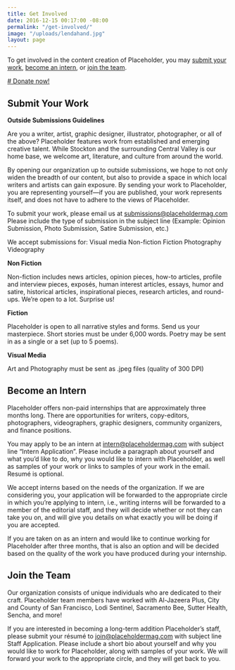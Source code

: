 ```yaml
---
title: Get Involved
date: 2016-12-15 00:17:00 -08:00
permalink: "/get-involved/"
image: "/uploads/lendahand.jpg"
layout: page
---
```


To get involved in the content creation of Placeholder, you may [submit your work](#submit), [become an intern](#intern), or [join the team](#join-team).

[# Donate now!](https://www.fracturedatlas.org/site/fiscal/profile?id=11328)

<h2 id="submit">Submit Your Work</h2>

**Outside Submissions Guidelines**

Are you a writer, artist, graphic designer, illustrator, photographer, or all of the above? Placeholder features work from established and emerging creative talent. While Stockton and the surrounding Central Valley is our home base, we welcome art, literature, and culture from around the world.

By opening our organization up to outside submissions, we hope to not only widen the breadth of our content, but also to provide a space in which local writers and artists can gain exposure. By sending your work to Placeholder, you are representing yourself—if you are published, your work represents itself, and does not have to adhere to the views of Placeholder.

To submit your work, please email us at [submissions@placeholdermag.com](mailto:submissions@placeholdermag.com) Please include the type of submission in the subject line (Example: Opinion Submission, Photo Submission, Satire Submission, etc.)

We accept submissions for:
Visual media
Non-fiction
Fiction
Photography
Videography

**Non Fiction**

Non-fiction includes news articles, opinion pieces, how-to articles, profile and interview pieces, exposés, human interest articles, essays, humor and satire, historical articles, inspirational pieces, research articles, and round-ups. We’re open to a lot. Surprise us!

**Fiction**

Placeholder is open to all narrative styles and forms. Send us your masterpiece. Short stories must be under 6,000 words. Poetry may be sent in as a single or a set (up to 5 poems).

**Visual Media**

Art and Photography must be sent as .jpeg files (quality of 300 DPI)

<h2 id="intern">Become an Intern</h2>

Placeholder offers non-paid internships that are approximately three months long. There are opportunities for writers, copy-editors, photographers, videographers, graphic designers, community organizers, and finance positions.

You may apply to be an intern at [intern@placeholdermag.com](mailto:intern@placeholdermag.com) with subject line “Intern Application”. Please include a paragraph about yourself and what you’d like to do, why you would like to intern with Placeholder, as well as samples of your work or links to samples of your work in the email. Resumé is optional.

We accept interns based on the needs of the organization. If we are considering you, your application will be forwarded to the appropriate circle in which you’re applying to intern, i.e., writing interns will be forwarded to a member of the editorial staff, and they will decide whether or not they can take you on, and will give you details on what exactly you will be doing if you are accepted.

If you are taken on as an intern and would like to continue working for Placeholder after three months, that is also an option and will be decided based on the quality of the work you have produced during your internship.

<h2 id="join-team">Join the Team</h2>

Our organization consists of unique individuals who are dedicated to their craft. Placeholder team members have worked with Al-Jazeera Plus, City and County of San Francisco, Lodi Sentinel, Sacramento Bee, Sutter Health, Sencha, and more!


If you are interested in becoming a long-term addition Placeholder’s staff, please submit your résumé to [join@placeholdermag.com](mailto:join@placeholdermag.com) with subject line Staff Application. Please include a short bio about yourself and why you would like to work for Placeholder, along with samples of your work. We will forward your work to the appropriate circle, and they will get back to you.
